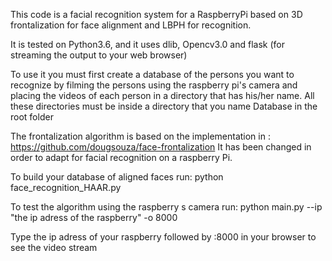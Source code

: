 This code is a facial recognition system for a RaspberryPi based on 3D frontalization for face alignment and LBPH for recognition.

It is tested on Python3.6, and it uses dlib, Opencv3.0 and flask (for streaming the output to your web browser)

To use it you must first create a database of the persons you want to recognize by filming the persons using the raspberry pi's camera and placing the videos of each person in a directory that has his/her name. All these directories must be inside a directory that you name Database in the root folder

The frontalization algorithm is based on the implementation in : https://github.com/dougsouza/face-frontalization
It has been changed in order to adapt for facial recognition on a raspberry Pi.

To build your database of aligned faces run:
python face_recognition_HAAR.py 

To test the algorithm using the raspberry s camera run:
python main.py --ip "the ip adress of the raspberry" -o 8000

Type the ip adress of your raspberry followed by :8000 in your browser to see the video stream
